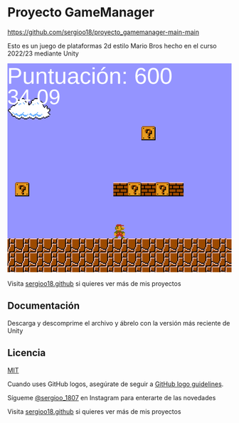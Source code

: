 # Proyecto GameManager

https://github.com/sergioo18/proyecto_gamemanager-main-main



Esto es un juego de plataformas 2d estilo Mario Bros hecho en el curso 2022/23 mediante Unity




![Mario](https://github.com/sergioo18/proyecto_gamemanager-main-main/blob/main/Captura_mario.PNG)



Visita [sergioo18.github](https://github.com/sergioo18) si quieres ver más de mis proyectos





## Documentación

Descarga y descomprime el archivo y ábrelo con la versión más reciente de Unity




## Licencia

[MIT](https://github.com/atom/atom/blob/master/LICENSE.md)

Cuando uses GitHub logos, asegúrate de seguir a [GitHub logo guidelines](https://github.com/logos).




Sígueme [@sergioo_1807](https://www.instagram.com/sergioo_1807?igsh=b2lrZXN1M290ODlr) en Instagram para enterarte de las novedades


Visita [sergioo18.github](https://github.com/sergioo18) si quieres ver más de mis proyectos

